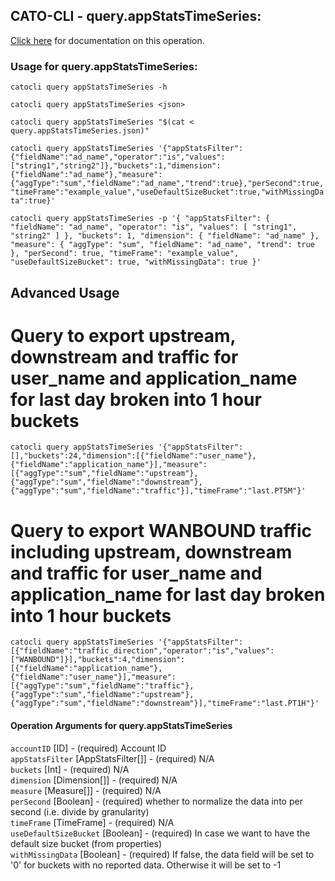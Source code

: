 
## CATO-CLI - query.appStatsTimeSeries:
[Click here](https://api.catonetworks.com/documentation/#query-query.appStatsTimeSeries) for documentation on this operation.

### Usage for query.appStatsTimeSeries:

`catocli query appStatsTimeSeries -h`

`catocli query appStatsTimeSeries <json>`

`catocli query appStatsTimeSeries "$(cat < query.appStatsTimeSeries.json)"`

`catocli query appStatsTimeSeries '{"appStatsFilter":{"fieldName":"ad_name","operator":"is","values":["string1","string2"]},"buckets":1,"dimension":{"fieldName":"ad_name"},"measure":{"aggType":"sum","fieldName":"ad_name","trend":true},"perSecond":true,"timeFrame":"example_value","useDefaultSizeBucket":true,"withMissingData":true}'`

`catocli query appStatsTimeSeries -p '{
    "appStatsFilter": {
        "fieldName": "ad_name",
        "operator": "is",
        "values": [
            "string1",
            "string2"
        ]
    },
    "buckets": 1,
    "dimension": {
        "fieldName": "ad_name"
    },
    "measure": {
        "aggType": "sum",
        "fieldName": "ad_name",
        "trend": true
    },
    "perSecond": true,
    "timeFrame": "example_value",
    "useDefaultSizeBucket": true,
    "withMissingData": true
}'`


## Advanced Usage
# Query to export upstream, downstream and traffic for user_name and application_name for last day broken into 1 hour buckets

`catocli query appStatsTimeSeries '{"appStatsFilter":[],"buckets":24,"dimension":[{"fieldName":"user_name"},{"fieldName":"application_name"}],"measure":[{"aggType":"sum","fieldName":"upstream"},{"aggType":"sum","fieldName":"downstream"},{"aggType":"sum","fieldName":"traffic"}],"timeFrame":"last.PT5M"}'`

# Query to export WANBOUND traffic including upstream, downstream and traffic for user_name and application_name for last day broken into 1 hour buckets

`catocli query appStatsTimeSeries '{"appStatsFilter":[{"fieldName":"traffic_direction","operator":"is","values":["WANBOUND"]}],"buckets":4,"dimension":[{"fieldName":"application_name"},{"fieldName":"user_name"}],"measure":[{"aggType":"sum","fieldName":"traffic"},{"aggType":"sum","fieldName":"upstream"},{"aggType":"sum","fieldName":"downstream"}],"timeFrame":"last.PT1H"}'`


#### Operation Arguments for query.appStatsTimeSeries ####

`accountID` [ID] - (required) Account ID    
`appStatsFilter` [AppStatsFilter[]] - (required) N/A    
`buckets` [Int] - (required) N/A    
`dimension` [Dimension[]] - (required) N/A    
`measure` [Measure[]] - (required) N/A    
`perSecond` [Boolean] - (required) whether to normalize the data into per second (i.e. divide by granularity)    
`timeFrame` [TimeFrame] - (required) N/A    
`useDefaultSizeBucket` [Boolean] - (required) In case we want to have the default size bucket (from properties)    
`withMissingData` [Boolean] - (required) If false, the data field will be set to '0' for buckets with no reported data. Otherwise it will be set to -1    
